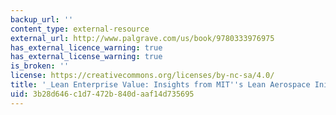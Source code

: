 ```yaml
---
backup_url: ''
content_type: external-resource
external_url: http://www.palgrave.com/us/book/9780333976975
has_external_licence_warning: true
has_external_license_warning: true
is_broken: ''
license: https://creativecommons.org/licenses/by-nc-sa/4.0/
title: '_Lean Enterprise Value: Insights from MIT''s Lean Aerospace Initiative_'
uid: 3b28d646-c1d7-472b-840d-aaf14d735695
---
```

